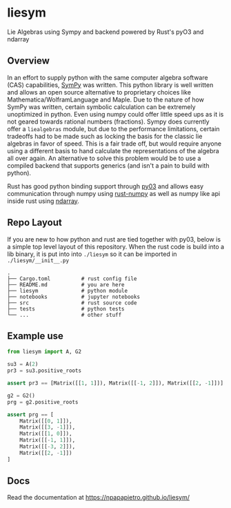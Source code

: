 # liesym

Lie Algebras using Sympy and backend powered by Rust's pyO3 and ndarray

## Overview

In an effort to supply python with the same computer algebra software (CAS)
capabilities, [SymPy](https://github.com/sympy/sympy) was written. This python
library is well written and allows an open source alternative to proprietary
choices like Mathematica/WolframLanguage and Maple. Due to the nature of
how SymPy was written, certain symbolic calculation can be extremely unoptimized
in python. Even using numpy could offer little speed ups as it is not geared
towards rational numbers (fractions). Sympy does currently offer a `liealgebras`
module, but due to the performance limitations, certain tradeoffs had to be
made such as locking the basis for the classic lie algebras in favor of speed.
This is a fair trade off, but would require anyone using a different basis
to hand calculate the representations of the algebra all over again.
An alternative to solve this problem would be to use a compiled
backend that supports generics (and isn't a pain to build with python).

Rust has good python binding support through [py03](https://github.com/PyO3/pyo3)
and allows easy communication through numpy using [rust-numpy](https://github.com/PyO3/rust-numpy)
as well as numpy like api inside rust using [ndarray](https://github.com/rust-ndarray/ndarray).

## Repo Layout

If you are new to how python and rust are tied together with py03, below
is a simple top level layout of this repository. When the rust code is
build into a lib binary, it is put into into `./liesym` so it can be
imported in `./liesym/__init__.py`

```
.
├── Cargo.toml          # rust config file
├── README.md           # you are here
├── liesym              # python module
├── notebooks           # jupyter notebooks
├── src                 # rust source code
├── tests               # python tests
└── ...                 # other stuff
```

## Example use

```python
from liesym import A, G2

su3 = A(2)
pr3 = su3.positive_roots

assert pr3 == [Matrix([[1, 1]]), Matrix([[-1, 2]]), Matrix([[2, -1]])]

g2 = G2()
prg = g2.positive_roots

assert prg == [
    Matrix([[0, 1]]),
    Matrix([[3, -1]]),
    Matrix([[1, 0]]),
    Matrix([[-1, 1]]),
    Matrix([[-3, 2]]),
    Matrix([[2, -1]])
]
```

## Docs

Read the documentation at https://npapapietro.github.io/liesym/
